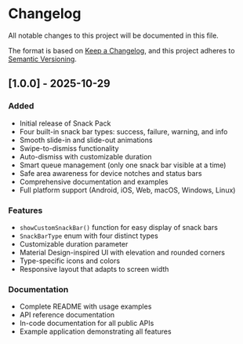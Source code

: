 # Changelog

All notable changes to this project will be documented in this file.

The format is based on [Keep a Changelog](https://keepachangelog.com/en/1.0.0/),
and this project adheres to [Semantic Versioning](https://semver.org/spec/v2.0.0.html).

## [1.0.0] - 2025-10-29

### Added
- Initial release of Snack Pack
- Four built-in snack bar types: success, failure, warning, and info
- Smooth slide-in and slide-out animations
- Swipe-to-dismiss functionality
- Auto-dismiss with customizable duration
- Smart queue management (only one snack bar visible at a time)
- Safe area awareness for device notches and status bars
- Comprehensive documentation and examples
- Full platform support (Android, iOS, Web, macOS, Windows, Linux)

### Features
- `showCustomSnackBar()` function for easy display of snack bars
- `SnackBarType` enum with four distinct types
- Customizable duration parameter
- Material Design-inspired UI with elevation and rounded corners
- Type-specific icons and colors
- Responsive layout that adapts to screen width

### Documentation
- Complete README with usage examples
- API reference documentation
- In-code documentation for all public APIs
- Example application demonstrating all features

